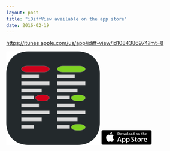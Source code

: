 ```yaml
---
layout: post
title: "iDiffView available on the app store"
date: 2016-02-19
---
```



https://itunes.apple.com/us/app/idiff-view/id1084386974?mt=8

<img src="/images/iDiffView/iDiffViewIcon.svg" width="250" height="250"/>

<img src="/images/apple-marketing-images/App_Store_Badge_US-UK_135x40.svg" width="135" height="40"/>

